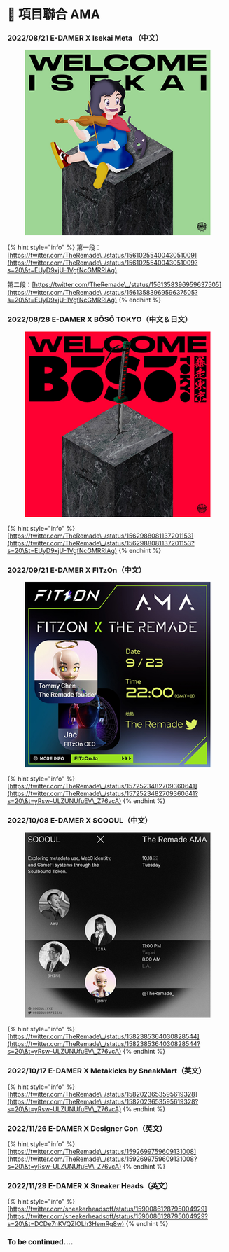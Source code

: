 # 🎤 項目聯合 AMA

### 2022/08/21 E-DAMER X Isekai Meta （中文）

<figure><img src=".gitbook/assets/LINE_ALBUM_WELCOME_220905_1.jpg" alt=""><figcaption></figcaption></figure>

{% hint style="info" %}
第一段：[https://twitter.com/TheRemade\_/status/1561025540043051009](https://twitter.com/TheRemade\_/status/1561025540043051009?s=20\&t=EUyD9xjU-1VgfNcGMRRIAg)

第二段：[https://twitter.com/TheRemade\_/status/1561358396959637505](https://twitter.com/TheRemade\_/status/1561358396959637505?s=20\&t=EUyD9xjU-1VgfNcGMRRIAg)
{% endhint %}



### 2022/08/28 E-DAMER X BŌSŌ TOKYO（中文＆日文）

<figure><img src=".gitbook/assets/LINE_ALBUM_WELCOME_220905_2.jpg" alt=""><figcaption></figcaption></figure>

{% hint style="info" %}
[https://twitter.com/TheRemade\_/status/1562988081137201153](https://twitter.com/TheRemade\_/status/1562988081137201153?s=20\&t=EUyD9xjU-1VgfNcGMRRIAg)
{% endhint %}



### 2022/09/21 E-DAMER X FITzOn（中文）

<figure><img src=".gitbook/assets/AnyConv.com__FdK5w7_aUAE4fsP (1).jpg" alt=""><figcaption></figcaption></figure>

{% hint style="info" %}
[https://twitter.com/TheRemade\_/status/1572523482709360641](https://twitter.com/TheRemade\_/status/1572523482709360641?s=20\&t=yRsw-ULZUNUfuEV\_Z76vcA)
{% endhint %}



### 2022/10/08 E-DAMER X SOOOUL（中文）

<figure><img src=".gitbook/assets/SOOOUL.jpg" alt=""><figcaption></figcaption></figure>

{% hint style="info" %}
[https://twitter.com/TheRemade\_/status/1582385364030828544](https://twitter.com/TheRemade\_/status/1582385364030828544?s=20\&t=yRsw-ULZUNUfuEV\_Z76vcA)
{% endhint %}



### 2022/10/17 E-DAMER X Metakicks by SneakMart（英文）

{% hint style="info" %}
[https://twitter.com/TheRemade\_/status/1582023653595619328](https://twitter.com/TheRemade\_/status/1582023653595619328?s=20\&t=yRsw-ULZUNUfuEV\_Z76vcA)
{% endhint %}



### 2022/11/26 E-DAMER X Designer Con（英文）

{% hint style="info" %}
[https://twitter.com/TheRemade\_/status/1592699759609131008](https://twitter.com/TheRemade\_/status/1592699759609131008?s=20\&t=yRsw-ULZUNUfuEV\_Z76vcA)
{% endhint %}



### 2022/11/29 E-DAMER X Sneaker Heads（英文）

{% hint style="info" %}
[https://twitter.com/sneakerheadsoff/status/1590086128795004929](https://twitter.com/sneakerheadsoff/status/1590086128795004929?s=20\&t=DCDe7nKVQZIOLh3HemRg8w)
{% endhint %}

### To be continued....
